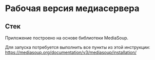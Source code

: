 # Рабочая версия медиасервера

## Стек

Приложение построено на основе библиотеки MediaSoup. 

Для запуска потребуется выполнить все пункты из этой инструкции: <https://mediasoup.org/documentation/v3/mediasoup/installation/>

